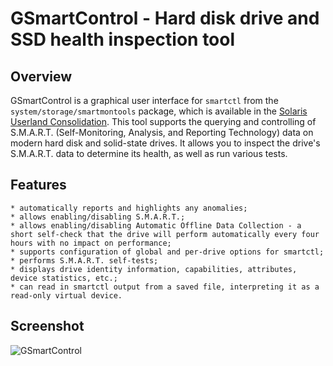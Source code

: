 # GSmartControl - Hard disk drive and SSD health inspection tool

## Overview
GSmartControl is a graphical user interface for `smartctl` from the
`system/storage/smartmontools` package, which is available in the
[Solaris Userland
Consolidation](https://github.com/oracle/solaris-userland).  This tool
supports the querying and controlling of S.M.A.R.T. (Self-Monitoring,
Analysis, and Reporting Technology) data on modern hard disk and
solid-state drives. It allows you to inspect the drive's
S.M.A.R.T. data to determine its health, as well as run various tests.

## Features
    * automatically reports and highlights any anomalies;
    * allows enabling/disabling S.M.A.R.T.;
    * allows enabling/disabling Automatic Offline Data Collection - a short self-check that the drive will perform automatically every four hours with no impact on performance;
    * supports configuration of global and per-drive options for smartctl;
    * performs S.M.A.R.T. self-tests;
    * displays drive identity information, capabilities, attributes, device statistics, etc.;
    * can read in smartctl output from a saved file, interpreting it as a read-only virtual device.

## Screenshot
![GSmartControl](https://github.com/RinTinCan/solaris-rtutils/components/gsmartcontrol/screenshot.png)

